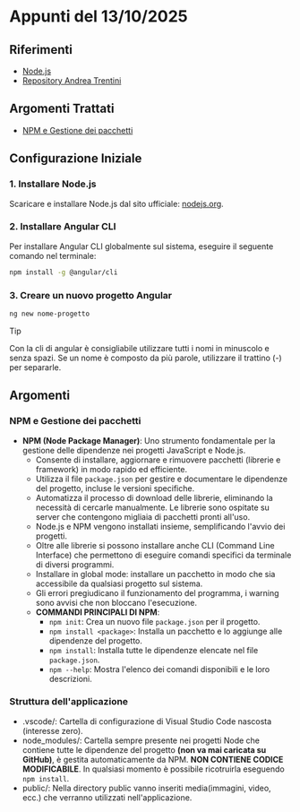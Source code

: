 # Appunti del 13/10/2025

## Riferimenti
- [Node.js](https://nodejs.org/)
- [Repository Andrea Trentini](https://github.com/andreatrentini/Corso-Angular-4Ci-2025-2026)

## Argomenti Trattati
- [NPM e Gestione dei pacchetti](#npm-e-gestione-dei-pacchetti)

## Configurazione Iniziale

### 1. Installare Node.js
Scaricare e installare Node.js dal sito ufficiale: [nodejs.org](https://nodejs.org).

### 2. Installare Angular CLI
Per installare Angular CLI globalmente sul sistema, eseguire il seguente comando nel terminale:

```bash
npm install -g @angular/cli
```

### 3. Creare un nuovo progetto Angular
```bash
ng new nome-progetto
```
> [!TIP]
> Con la cli di angular è consigliabile utilizzare tutti i nomi in minuscolo e senza spazi. Se un nome è composto da più parole, utilizzare il trattino (-) per separarle.

## Argomenti

### NPM e Gestione dei pacchetti
- **NPM (Node Package Manager)**: Uno strumento fondamentale per la gestione delle dipendenze nei progetti JavaScript e Node.js.
    - Consente di installare, aggiornare e rimuovere pacchetti (librerie e framework) in modo rapido ed efficiente.
    - Utilizza il file `package.json` per gestire e documentare le dipendenze del progetto, incluse le versioni specifiche.
    - Automatizza il processo di download delle librerie, eliminando la necessità di cercarle manualmente. Le librerie sono ospitate su server che contengono migliaia di pacchetti pronti all'uso.
    - Node.js e NPM vengono installati insieme, semplificando l'avvio dei progetti.
    - Oltre alle librerie si possono installare anche CLI (Command Line Interface) che permettono di eseguire comandi specifici da terminale di diversi programmi.
    - Installare in global mode: installare un pacchetto in modo che sia accessibile da qualsiasi progetto sul sistema.
    - Gli errori pregiudicano il funzionamento del programma, i warning sono avvisi che non bloccano l'esecuzione.
    - **COMMANDI PRINCIPALI DI NPM**:
        - `npm init`: Crea un nuovo file `package.json` per il progetto.
        - `npm install <package>`: Installa un pacchetto e lo aggiunge alle dipendenze del progetto.
        - `npm install`: Installa tutte le dipendenze elencate nel file `package.json`.
        - `npm --help`: Mostra l'elenco dei comandi disponibili e le loro descrizioni.

### Struttura dell'applicazione
- .vscode/: Cartella di configurazione di Visual Studio Code nascosta (interesse zero).
- node_modules/: Cartella sempre presente nei progetti Node che contiene tutte le dipendenze del progetto **(non va mai caricata su GitHub)**, è gestita automaticamente da NPM. **NON CONTIENE CODICE MODIFICABILE**. In qualsiasi momento è possibile ricotruirla eseguendo `npm install`.
- public/: Nella directory public vanno inseriti media(immagini, video, ecc.) che verranno utilizzati nell'applicazione.
